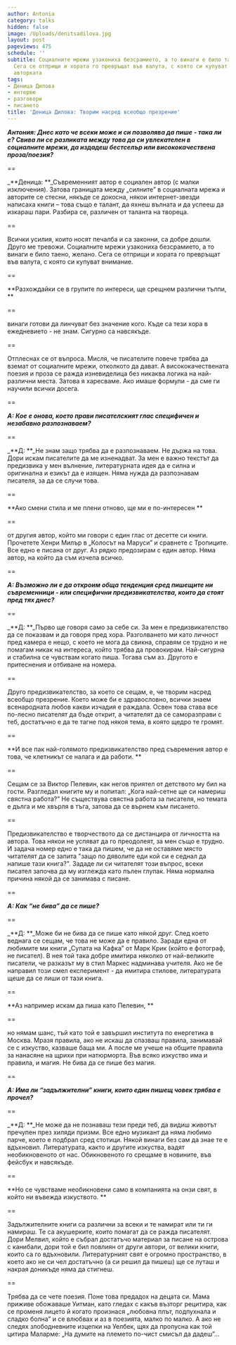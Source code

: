 ```yaml
---
author: Antonia
category: talks
hidden: false
image: /Uploads/denitsadilova.jpg
layout: post
pageviews: 475
schedule: ''
subtitle: Социалните мрежи узакониха безсрамието, а то винаги е било таено, желано.
  Сега се отприщи и хората го превръщат във валута, с която си купуват внимание, казва
  авторката
tags:
- Деница Дилова
- интервю
- разговори
- писането
title: 'Деница Дилова: Творим насред всеобщо презрение'
---
```


_**Антония: Днес като че всеки може и си позволява да пише - така ли е? Свива ли се разликата между това да си увлекателен в социалните мрежи, да издадеш бестселър или висококачествена проза/поезия?**_

\==

_**Деница: **_Съвременният автор е социален автор (с малки изключения). Затова границата между „силните” в социалната мрежа и авторите се стесни, някъде се докосна, някои интернет-звезди написаха книги – това също е талант, да яхнеш вълната и да успееш да изкараш пари. Разбира се, различен от таланта на твореца. 

\==

Всички усилия, които носят печалба и са законни, са добре дошли. Друго ме тревожи. Социалните мрежи узакониха безсрамието, а то винаги е било таено, желано. Сега се отприщи и хората го превръщат във валута, с която си купуват внимание. 

\==

**Разхождайки се в групите по интереси, ще срещнем различни тълпи, **

\==

винаги готови да линчуват без значение кого. Къде са тези хора в ежедневието - не знам. Сигурно са навсякъде. 

\==

Отплеснах се от въпроса. Мисля, че писателите повече трябва да вземат от социалните мрежи, отколкото да дават. А висококачествената поезия и проза се ражда изневиделица без никаква логика на най-различни места. Затова я харесваме. Ако имаше формули - да сме ги научили всички досега.

\==

_**А: Кое е онова, което прави писателският глас специфичен и незабавно разпознаваем?**_

\==

_**Д: **_Не знам защо трябва да е разпознаваем. Не държа на това. Дори искам писателите да ме изненадват. За мен е важно текстът да предизвика у мен вълнение, литературната идея да е силна и оригинална и езикът да е изящен. Няма нужда да разпознавам писателя, за да се случи това. 

\==

**Ако смени стила и ме плени отново, ще ми е по-интересен **

\==

от другия автор, който ми говори с един глас от десетте си книги. Прочетете Хенри Милър в „Колосът на Маруси” и сравнете с Тропиците. Все едно е писана от друг. Аз рядко предозирам с един автор. Няма автор, на който да съм изчела всичко.

\==

_**А: Възможно ли е да откроим обща тенденция сред пишещите ни съвременници - или специфични предизвикателства, които да стоят пред тях днес?**_

\==

_**Д: **_Първо ще говоря само за себе си. За мен е предизвикателство да се показвам и да говоря пред хора. Разголването ми като личност пред камера е нещо, с което не мога да свикна, справям се трудно и не помагам никак на интереса, който трябва да провокирам. Най-сигурна и стабилна се чувствам когато пиша. Тогава съм аз. Другото е притеснения и отбиване на номера.

\==

Друго предизвикателство, за което се сещам, е, че творим насред всеобщо презрение. Което може би е здравословно, всички знаем всенародната любов какви изчадия е раждала. Освен това става все по-лесно писателят да бъде открит, а читателят да се саморазправи с теб, достатъчно е да те тагне под някоя тема, в която щедро те громят.

\==

**И все пак най-голямото предизвикателство пред съвремения автор е това, че клетникът се налага и да работи. **

\==

Сещам се за Виктор Пелевин, как негов приятел от детството му бил на гости. Разгледал книгите му и попитал: „Кога най-сетне ще си намериш свястна работа?” Не съществува свястна работа за писателя, но темата е дълга и ме хвърля в тъга, затова да се върнем към писането.

\==

Предизвикателство е творчеството да се дистанцира от личността на автора. Това някои не успяват да го преодолеят, за мен също е трудно. И задача номер едно е така да пишем, че да не оставяме място читателят да се запита "защо по дяволите еди кой си е седнал да напише тази книга?". Зададе ли си читателят този въпрос, всеки писател започва да му изглежда като пълен глупак. Няма нормална причина някой да се занимава с писане. 

\==

_**А: Как “не бива” да се пише?**_

\==

_**Д: **_Може би не бива да се пише като някой друг. След което веднага се сещам, че това не може да е правило. Заради една от любимите ми книги „Супата на Кафка” от Марк Крик (който е фотограф, не писател). В нея той така добре имитира няколко от най-великите писатели, че разказът му в стил Маркес надминава учителя. Ако не бе направил този смел експеримент - да имитира стилове, литературата щеше да се лиши от тази книга.  

\==

**Аз например искам да пиша като Пелевин, **

\==

но нямам шанс, тъй като той е завършил института по енергетика в Москва. Мразя правила, ако не искаш да спазваш правила, занимавай се с изкуство, казваше баща ми. А после ме учеше на общите правила за нанасяне на щрихи при натюрморта. Във всяко изкуство има и правила, и магия. Не бива да се пише без магия. 

\==

_**А: Има ли “задължителни” книги, които един пишещ човек трябва е прочел?**_

\==

_**Д: **_Не може да не познаваш тези преди теб, да видиш животът пречупен през хиляди призми. Все едно музикант да няма любимо парче, което е подбрал сред стотици. Някой винаги без сам да знае те е вдъхновил. Литературата, както и другите изкуства, вадят необикновеното от нас. Обикновеното го срещаме в новините, във фейсбук и навсякъде. 

\==

**Но се чувстваме необикновени само в компанията на онзи свят, в който ни въвежда изкуството. **

\==

Задължителните книги са различни за всеки и те намират или ти ги намираш. Те са акушерките, които помагат да се ражда писателят. Дори Мелвил, който е събрал достатъчо материал за писане на острова с канибали, дори той е бил повлиян от други автори, от велики книги, които са го вдъхновили. Литературният свят е огромно пространство, в което ако не си чел достатъчно (а си решил да пишеш) ще се луташ и накрая доникъде няма да стигнеш. 

\==

Трябва да се чете поезия. Поне това предадох на децата си. Мама приживе обожаваше Уитман, като гледах с какъв възторг рецитира, как се променя лицето й когато произнася „любовна плът, подпухнала и сладко болна” и се влюбвах и аз в поезията, малко по малко. А ако не следях злободневните изцепки на Уелбек, щях да пропусна как той цитира Маларме: „На думите на племето по-чист смисъл да дадеш”...